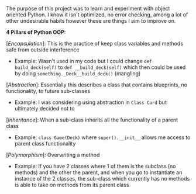 The purpose of this project was to learn and experiment with object oriented Python. I know it isn't optimized, no error checking, among a lot of other undesirable habits however these are things I aim to improve on.

**4 Pillars of Python OOP:**

[*Encapsulation*]: This is the practice of keep class variables and methods safe from outside interference
- Example: Wasn't used in my code but I could change `def build_deck(self)` to `def __build_deck(self)` which then could be used by doing
           `something._Deck__build_deck()` (mangling)

[*Abstraction*]: Essentially this describes a class that contains blueprints, no functionality, to future sub-classes
- Example: I was considering using abstraction in `Class Card` but ultimately decided not to 

[*Inheritance*]: When a sub-class inherits all the functionality of a parent class
- Example: `class Game(Deck)` where `super().__init__` allows me access to parent class functionality

[*Polymorphism*]: Overwriting a method 
- Example: If you have 2 classes where 1 of them is the subclass (no methods) and the other the parent, and when you go to instantiate
           an instance of the 2 classes, the sub-class which currently has no methods is able to take on methods from its parent class
